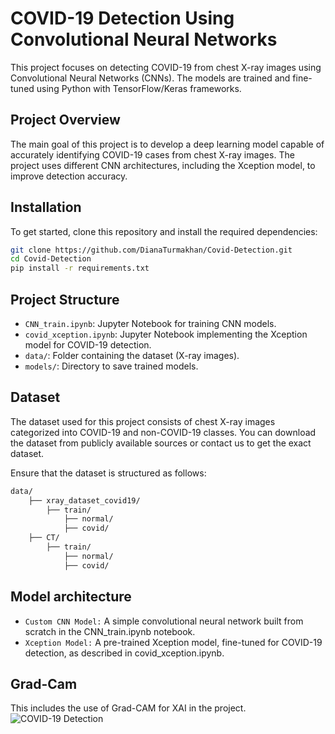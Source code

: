 # COVID-19 Detection Using Convolutional Neural Networks

This project focuses on detecting COVID-19 from chest X-ray images using Convolutional Neural Networks (CNNs). The models are trained and fine-tuned using Python with TensorFlow/Keras frameworks. 

## Project Overview

The main goal of this project is to develop a deep learning model capable of accurately identifying COVID-19 cases from chest X-ray images. The project uses different CNN architectures, including the Xception model, to improve detection accuracy.

## Installation

To get started, clone this repository and install the required dependencies:

```bash
git clone https://github.com/DianaTurmakhan/Covid-Detection.git
cd Covid-Detection
pip install -r requirements.txt
```

## Project Structure

- `CNN_train.ipynb`: Jupyter Notebook for training CNN models.
- `covid_xception.ipynb`: Jupyter Notebook implementing the Xception model for COVID-19 detection.
- `data/`: Folder containing the dataset (X-ray images).
- `models/`: Directory to save trained models.

## Dataset

The dataset used for this project consists of chest X-ray images categorized into COVID-19 and non-COVID-19 classes. You can download the dataset from publicly available sources or contact us to get the exact dataset.

Ensure that the dataset is structured as follows:

```bash
data/
    ├── xray_dataset_covid19/
        ├── train/
            ├── normal/
            ├── covid/
    ├── CT/
        ├── train/
            ├── normal/
            ├── covid/

```
## Model architecture
- `Custom CNN Model:` A simple convolutional neural network built from scratch in the CNN_train.ipynb notebook.
- `Xception Model:` A pre-trained Xception model, fine-tuned for COVID-19 detection, as described in covid_xception.ipynb.

## Grad-Cam
This includes the use of Grad-CAM for XAI in the project.
![COVID-19 Detection](images/covid_detection.png)
